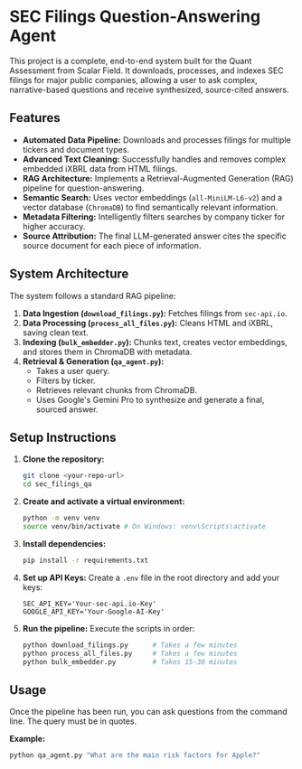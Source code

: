 # SEC Filings Question-Answering Agent

This project is a complete, end-to-end system built for the Quant Assessment from Scalar Field. It downloads, processes, and indexes SEC filings for major public companies, allowing a user to ask complex, narrative-based questions and receive synthesized, source-cited answers.

## Features

- **Automated Data Pipeline:** Downloads and processes filings for multiple tickers and document types.
- **Advanced Text Cleaning:** Successfully handles and removes complex embedded iXBRL data from HTML filings.
- **RAG Architecture:** Implements a Retrieval-Augmented Generation (RAG) pipeline for question-answering.
- **Semantic Search:** Uses vector embeddings (`all-MiniLM-L6-v2`) and a vector database (`ChromaDB`) to find semantically relevant information.
- **Metadata Filtering:** Intelligently filters searches by company ticker for higher accuracy.
- **Source Attribution:** The final LLM-generated answer cites the specific source document for each piece of information.

## System Architecture

The system follows a standard RAG pipeline:

1.  **Data Ingestion (`download_filings.py`):** Fetches filings from `sec-api.io`.
2.  **Data Processing (`process_all_files.py`):** Cleans HTML and iXBRL, saving clean text.
3.  **Indexing (`bulk_embedder.py`):** Chunks text, creates vector embeddings, and stores them in ChromaDB with metadata.
4.  **Retrieval & Generation (`qa_agent.py`):**
    - Takes a user query.
    - Filters by ticker.
    - Retrieves relevant chunks from ChromaDB.
    - Uses Google's Gemini Pro to synthesize and generate a final, sourced answer.

## Setup Instructions

1.  **Clone the repository:**
    ```bash
    git clone <your-repo-url>
    cd sec_filings_qa
    ```
2.  **Create and activate a virtual environment:**
    ```bash
    python -m venv venv
    source venv/bin/activate # On Windows: venv\Scripts\activate
    ```
3.  **Install dependencies:**
    ```bash
    pip install -r requirements.txt
    ```
4.  **Set up API Keys:** Create a `.env` file in the root directory and add your keys:
    ```
    SEC_API_KEY='Your-sec-api.io-Key'
    GOOGLE_API_KEY='Your-Google-AI-Key'
    ```
5.  **Run the pipeline:** Execute the scripts in order:
    ```bash
    python download_filings.py      # Takes a few minutes
    python process_all_files.py     # Takes a few minutes
    python bulk_embedder.py         # Takes 15-30 minutes
    ```

## Usage

Once the pipeline has been run, you can ask questions from the command line. The query must be in quotes.

**Example:**
```bash
python qa_agent.py "What are the main risk factors for Apple?"